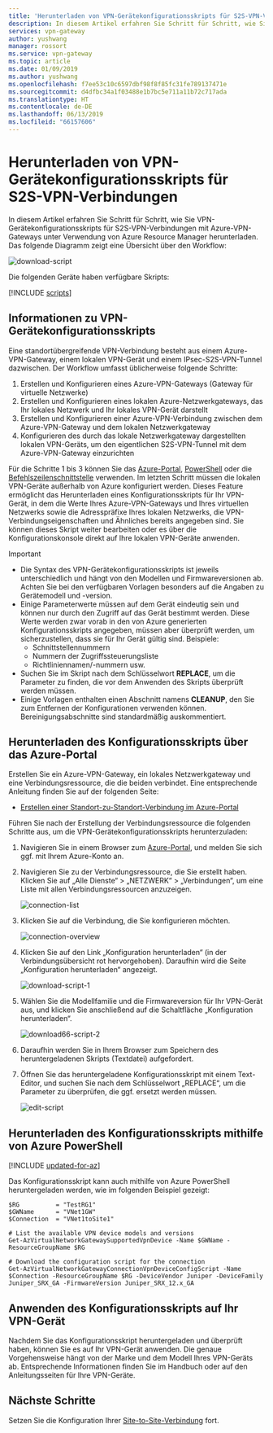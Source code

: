 ```yaml
---
title: 'Herunterladen von VPN-Gerätekonfigurationsskripts für S2S-VPN-Verbindungen: Azure Resource Manager | Microsoft-Dokumentation'
description: In diesem Artikel erfahren Sie Schritt für Schritt, wie Sie VPN-Gerätekonfigurationsskripts für S2S-VPN-Verbindungen mit Azure-VPN-Gateways unter Verwendung von Azure Resource Manager herunterladen.
services: vpn-gateway
author: yushwang
manager: rossort
ms.service: vpn-gateway
ms.topic: article
ms.date: 01/09/2019
ms.author: yushwang
ms.openlocfilehash: f7ee53c10c6597dbf98f8f85fc31fe789137471e
ms.sourcegitcommit: d4dfbc34a1f03488e1b7bc5e711a11b72c717ada
ms.translationtype: HT
ms.contentlocale: de-DE
ms.lasthandoff: 06/13/2019
ms.locfileid: "66157606"
---
```

# <a name="download-vpn-device-configuration-scripts-for-s2s-vpn-connections"></a>Herunterladen von VPN-Gerätekonfigurationsskripts für S2S-VPN-Verbindungen

In diesem Artikel erfahren Sie Schritt für Schritt, wie Sie VPN-Gerätekonfigurationsskripts für S2S-VPN-Verbindungen mit Azure-VPN-Gateways unter Verwendung von Azure Resource Manager herunterladen. Das folgende Diagramm zeigt eine Übersicht über den Workflow:

![download-script](./media/vpn-gateway-download-vpndevicescript/downloaddevicescript.png)

Die folgenden Geräte haben verfügbare Skripts:

[!INCLUDE [scripts](../../includes/vpn-gateway-device-configuration-scripts.md)]

## <a name="about"></a>Informationen zu VPN-Gerätekonfigurationsskripts

Eine standortübergreifende VPN-Verbindung besteht aus einem Azure-VPN-Gateway, einem lokalen VPN-Gerät und einem IPsec-S2S-VPN-Tunnel dazwischen. Der Workflow umfasst üblicherweise folgende Schritte:

1. Erstellen und Konfigurieren eines Azure-VPN-Gateways (Gateway für virtuelle Netzwerke)
2. Erstellen und Konfigurieren eines lokalen Azure-Netzwerkgateways, das Ihr lokales Netzwerk und Ihr lokales VPN-Gerät darstellt
3. Erstellen und Konfigurieren einer Azure-VPN-Verbindung zwischen dem Azure-VPN-Gateway und dem lokalen Netzwerkgateway
4. Konfigurieren des durch das lokale Netzwerkgateway dargestellten lokalen VPN-Geräts, um den eigentlichen S2S-VPN-Tunnel mit dem Azure-VPN-Gateway einzurichten

Für die Schritte 1 bis 3 können Sie das [Azure-Portal](vpn-gateway-howto-site-to-site-resource-manager-portal.md), [PowerShell](vpn-gateway-create-site-to-site-rm-powershell.md) oder die [Befehlszeilenschnittstelle](vpn-gateway-howto-site-to-site-resource-manager-cli.md) verwenden. Im letzten Schritt müssen die lokalen VPN-Geräte außerhalb von Azure konfiguriert werden. Dieses Feature ermöglicht das Herunterladen eines Konfigurationsskripts für Ihr VPN-Gerät, in dem die Werte Ihres Azure-VPN-Gateways und Ihres virtuellen Netzwerks sowie die Adresspräfixe Ihres lokalen Netzwerks, die VPN-Verbindungseigenschaften und Ähnliches bereits angegeben sind. Sie können dieses Skript weiter bearbeiten oder es über die Konfigurationskonsole direkt auf Ihre lokalen VPN-Geräte anwenden.

> [!IMPORTANT]
> * Die Syntax des VPN-Gerätekonfigurationsskripts ist jeweils unterschiedlich und hängt von den Modellen und Firmwareversionen ab. Achten Sie bei den verfügbaren Vorlagen besonders auf die Angaben zu Gerätemodell und -version.
> * Einige Parameterwerte müssen auf dem Gerät eindeutig sein und können nur durch den Zugriff auf das Gerät bestimmt werden. Diese Werte werden zwar vorab in den von Azure generierten Konfigurationsskripts angegeben, müssen aber überprüft werden, um sicherzustellen, dass sie für Ihr Gerät gültig sind. Beispiele:
>    * Schnittstellennummern
>    * Nummern der Zugriffssteuerungsliste
>    * Richtliniennamen/-nummern usw.
> * Suchen Sie im Skript nach dem Schlüsselwort **REPLACE**, um die Parameter zu finden, die vor dem Anwenden des Skripts überprüft werden müssen.
> * Einige Vorlagen enthalten einen Abschnitt namens **CLEANUP**, den Sie zum Entfernen der Konfigurationen verwenden können. Bereinigungsabschnitte sind standardmäßig auskommentiert.

## <a name="download-the-configuration-script-from-azure-portal"></a>Herunterladen des Konfigurationsskripts über das Azure-Portal

Erstellen Sie ein Azure-VPN-Gateway, ein lokales Netzwerkgateway und eine Verbindungsressource, die die beiden verbindet. Eine entsprechende Anleitung finden Sie auf der folgenden Seite:

* [Erstellen einer Standort-zu-Standort-Verbindung im Azure-Portal](vpn-gateway-howto-site-to-site-resource-manager-portal.md)

Führen Sie nach der Erstellung der Verbindungsressource die folgenden Schritte aus, um die VPN-Gerätekonfigurationsskripts herunterzuladen:

1. Navigieren Sie in einem Browser zum [Azure-Portal](https://portal.azure.com), und melden Sie sich ggf. mit Ihrem Azure-Konto an.
2. Navigieren Sie zu der Verbindungsressource, die Sie erstellt haben. Klicken Sie auf „Alle Dienste“ > „NETZWERK“ > „Verbindungen“, um eine Liste mit allen Verbindungsressourcen anzuzeigen.

    ![connection-list](./media/vpn-gateway-download-vpndevicescript/connectionlist.png)

3. Klicken Sie auf die Verbindung, die Sie konfigurieren möchten.

    ![connection-overview](./media/vpn-gateway-download-vpndevicescript/connectionoverview.png)

4. Klicken Sie auf den Link „Konfiguration herunterladen“ (in der Verbindungsübersicht rot hervorgehoben). Daraufhin wird die Seite „Konfiguration herunterladen“ angezeigt.

    ![download-script-1](./media/vpn-gateway-download-vpndevicescript/downloadscript-1.png)

5. Wählen Sie die Modellfamilie und die Firmwareversion für Ihr VPN-Gerät aus, und klicken Sie anschließend auf die Schaltfläche „Konfiguration herunterladen“.

    ![download66-script-2](./media/vpn-gateway-download-vpndevicescript/downloadscript-2.PNG)

6. Daraufhin werden Sie in Ihrem Browser zum Speichern des heruntergeladenen Skripts (Textdatei) aufgefordert.
7. Öffnen Sie das heruntergeladene Konfigurationsskript mit einem Text-Editor, und suchen Sie nach dem Schlüsselwort „REPLACE“, um die Parameter zu überprüfen, die ggf. ersetzt werden müssen.

    ![edit-script](./media/vpn-gateway-download-vpndevicescript/editscript.png)

## <a name="download-the-configuration-script-using-azure-powershell"></a>Herunterladen des Konfigurationsskripts mithilfe von Azure PowerShell

[!INCLUDE [updated-for-az](../../includes/updated-for-az.md)]

Das Konfigurationsskript kann auch mithilfe von Azure PowerShell heruntergeladen werden, wie im folgenden Beispiel gezeigt:

```azurepowershell-interactive
$RG          = "TestRG1"
$GWName      = "VNet1GW"
$Connection  = "VNet1toSite1"

# List the available VPN device models and versions
Get-AzVirtualNetworkGatewaySupportedVpnDevice -Name $GWName -ResourceGroupName $RG

# Download the configuration script for the connection
Get-AzVirtualNetworkGatewayConnectionVpnDeviceConfigScript -Name $Connection -ResourceGroupName $RG -DeviceVendor Juniper -DeviceFamily Juniper_SRX_GA -FirmwareVersion Juniper_SRX_12.x_GA
```

## <a name="apply-the-configuration-script-to-your-vpn-device"></a>Anwenden des Konfigurationsskripts auf Ihr VPN-Gerät

Nachdem Sie das Konfigurationsskript heruntergeladen und überprüft haben, können Sie es auf Ihr VPN-Gerät anwenden. Die genaue Vorgehensweise hängt von der Marke und dem Modell Ihres VPN-Geräts ab. Entsprechende Informationen finden Sie im Handbuch oder auf den Anleitungsseiten für Ihre VPN-Geräte.

## <a name="next-steps"></a>Nächste Schritte

Setzen Sie die Konfiguration Ihrer [Site-to-Site-Verbindung](vpn-gateway-howto-site-to-site-resource-manager-portal.md) fort.
